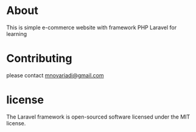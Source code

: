 # About
This is simple e-commerce website with framework PHP Laravel for learning

# Contributing
please contact mnovariadi@gmail.com

# license
The Laravel framework is open-sourced software licensed under the MIT license.

